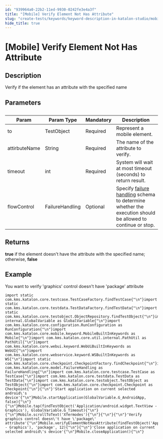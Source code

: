```yaml
---
id: "939964a0-22b2-11ed-9930-0242fe3e4a3f"
title: "[Mobile] Verify Element Not Has Attribute"
slug: "create-tests/keywords/keyword-description-in-katalon-studio/mobile-keywords/mobile-verify-element-not-has-attribute"
hide_title: true
---
```


# <a id="id_0" class="anchor_top_offset"/><a id="ariaid-title1" class="anchor_top_offset"/>[Mobile] Verify Element Not Has Attribute


## <a id="id_0__id_1" class="anchor_top_offset"/>Description

              
<p xmlns="http://www.w3.org/1999/xhtml" className="p">Verify if the element has an attribute with the specified   name </p> 
      

## <a id="id_0__id_2" class="anchor_top_offset"/>Parameters

              
<table xmlns="http://www.w3.org/1999/xhtml" className="table anchor_top_offset" id="id_0__9c5d3b83-e04d-4aa2-bc09-03bc1a4780ae"><caption /><thead className="thead"><tr className><th className="entry anchor_top_offset" id="id_0__9c5d3b83-e04d-4aa2-bc09-03bc1a4780ae__entry__1">Param</th><th className="entry anchor_top_offset" id="id_0__9c5d3b83-e04d-4aa2-bc09-03bc1a4780ae__entry__2">Param Type</th><th className="entry anchor_top_offset" id="id_0__9c5d3b83-e04d-4aa2-bc09-03bc1a4780ae__entry__3">Mandatory</th><th className="entry anchor_top_offset" id="id_0__9c5d3b83-e04d-4aa2-bc09-03bc1a4780ae__entry__4">Description</th></tr></thead><tbody className="tbody"><tr className><td className="entry" headers="id_0__9c5d3b83-e04d-4aa2-bc09-03bc1a4780ae__entry__1 id_0__9c5d3b83-e04d-4aa2-bc09-03bc1a4780ae__entry__2 id_0__9c5d3b83-e04d-4aa2-bc09-03bc1a4780ae__entry__3 id_0__9c5d3b83-e04d-4aa2-bc09-03bc1a4780ae__entry__4 ">to</td><td className="entry" headers="id_0__9c5d3b83-e04d-4aa2-bc09-03bc1a4780ae__entry__1 id_0__9c5d3b83-e04d-4aa2-bc09-03bc1a4780ae__entry__2 id_0__9c5d3b83-e04d-4aa2-bc09-03bc1a4780ae__entry__3 id_0__9c5d3b83-e04d-4aa2-bc09-03bc1a4780ae__entry__4 ">TestObject</td><td className="entry" headers="id_0__9c5d3b83-e04d-4aa2-bc09-03bc1a4780ae__entry__1 id_0__9c5d3b83-e04d-4aa2-bc09-03bc1a4780ae__entry__2 id_0__9c5d3b83-e04d-4aa2-bc09-03bc1a4780ae__entry__3 id_0__9c5d3b83-e04d-4aa2-bc09-03bc1a4780ae__entry__4 ">Required</td><td className="entry" headers="id_0__9c5d3b83-e04d-4aa2-bc09-03bc1a4780ae__entry__1 id_0__9c5d3b83-e04d-4aa2-bc09-03bc1a4780ae__entry__2 id_0__9c5d3b83-e04d-4aa2-bc09-03bc1a4780ae__entry__3 id_0__9c5d3b83-e04d-4aa2-bc09-03bc1a4780ae__entry__4 ">Represent a mobile element.</td></tr><tr className><td className="entry" headers="id_0__9c5d3b83-e04d-4aa2-bc09-03bc1a4780ae__entry__1 id_0__9c5d3b83-e04d-4aa2-bc09-03bc1a4780ae__entry__2 id_0__9c5d3b83-e04d-4aa2-bc09-03bc1a4780ae__entry__3 id_0__9c5d3b83-e04d-4aa2-bc09-03bc1a4780ae__entry__4 ">attirbuteName</td><td className="entry" headers="id_0__9c5d3b83-e04d-4aa2-bc09-03bc1a4780ae__entry__1 id_0__9c5d3b83-e04d-4aa2-bc09-03bc1a4780ae__entry__2 id_0__9c5d3b83-e04d-4aa2-bc09-03bc1a4780ae__entry__3 id_0__9c5d3b83-e04d-4aa2-bc09-03bc1a4780ae__entry__4 ">String</td><td className="entry" headers="id_0__9c5d3b83-e04d-4aa2-bc09-03bc1a4780ae__entry__1 id_0__9c5d3b83-e04d-4aa2-bc09-03bc1a4780ae__entry__2 id_0__9c5d3b83-e04d-4aa2-bc09-03bc1a4780ae__entry__3 id_0__9c5d3b83-e04d-4aa2-bc09-03bc1a4780ae__entry__4 ">Required</td><td className="entry" headers="id_0__9c5d3b83-e04d-4aa2-bc09-03bc1a4780ae__entry__1 id_0__9c5d3b83-e04d-4aa2-bc09-03bc1a4780ae__entry__2 id_0__9c5d3b83-e04d-4aa2-bc09-03bc1a4780ae__entry__3 id_0__9c5d3b83-e04d-4aa2-bc09-03bc1a4780ae__entry__4 ">The name of the attribute to verify.</td></tr><tr className><td className="entry" headers="id_0__9c5d3b83-e04d-4aa2-bc09-03bc1a4780ae__entry__1 id_0__9c5d3b83-e04d-4aa2-bc09-03bc1a4780ae__entry__2 id_0__9c5d3b83-e04d-4aa2-bc09-03bc1a4780ae__entry__3 id_0__9c5d3b83-e04d-4aa2-bc09-03bc1a4780ae__entry__4 ">timeout</td><td className="entry" headers="id_0__9c5d3b83-e04d-4aa2-bc09-03bc1a4780ae__entry__1 id_0__9c5d3b83-e04d-4aa2-bc09-03bc1a4780ae__entry__2 id_0__9c5d3b83-e04d-4aa2-bc09-03bc1a4780ae__entry__3 id_0__9c5d3b83-e04d-4aa2-bc09-03bc1a4780ae__entry__4 ">int</td><td className="entry" headers="id_0__9c5d3b83-e04d-4aa2-bc09-03bc1a4780ae__entry__1 id_0__9c5d3b83-e04d-4aa2-bc09-03bc1a4780ae__entry__2 id_0__9c5d3b83-e04d-4aa2-bc09-03bc1a4780ae__entry__3 id_0__9c5d3b83-e04d-4aa2-bc09-03bc1a4780ae__entry__4 ">Required</td><td className="entry" headers="id_0__9c5d3b83-e04d-4aa2-bc09-03bc1a4780ae__entry__1 id_0__9c5d3b83-e04d-4aa2-bc09-03bc1a4780ae__entry__2 id_0__9c5d3b83-e04d-4aa2-bc09-03bc1a4780ae__entry__3 id_0__9c5d3b83-e04d-4aa2-bc09-03bc1a4780ae__entry__4 ">System will wait at most timeout (seconds) to return         result.</td></tr><tr className><td className="entry" headers="id_0__9c5d3b83-e04d-4aa2-bc09-03bc1a4780ae__entry__1 id_0__9c5d3b83-e04d-4aa2-bc09-03bc1a4780ae__entry__2 id_0__9c5d3b83-e04d-4aa2-bc09-03bc1a4780ae__entry__3 id_0__9c5d3b83-e04d-4aa2-bc09-03bc1a4780ae__entry__4 ">flowControl</td><td className="entry" headers="id_0__9c5d3b83-e04d-4aa2-bc09-03bc1a4780ae__entry__1 id_0__9c5d3b83-e04d-4aa2-bc09-03bc1a4780ae__entry__2 id_0__9c5d3b83-e04d-4aa2-bc09-03bc1a4780ae__entry__3 id_0__9c5d3b83-e04d-4aa2-bc09-03bc1a4780ae__entry__4 ">FailureHandling</td><td className="entry" headers="id_0__9c5d3b83-e04d-4aa2-bc09-03bc1a4780ae__entry__1 id_0__9c5d3b83-e04d-4aa2-bc09-03bc1a4780ae__entry__2 id_0__9c5d3b83-e04d-4aa2-bc09-03bc1a4780ae__entry__3 id_0__9c5d3b83-e04d-4aa2-bc09-03bc1a4780ae__entry__4 ">Optional</td><td className="entry" headers="id_0__9c5d3b83-e04d-4aa2-bc09-03bc1a4780ae__entry__1 id_0__9c5d3b83-e04d-4aa2-bc09-03bc1a4780ae__entry__2 id_0__9c5d3b83-e04d-4aa2-bc09-03bc1a4780ae__entry__3 id_0__9c5d3b83-e04d-4aa2-bc09-03bc1a4780ae__entry__4 ">Specify <a className="xref" href="/docs/maintain/configure-failure-handling-settings-in-katalon-studio">failure handling</a> schema to         determine whether the execution should be allowed to continue or         stop.</td></tr></tbody></table> 
      

## <a id="id_0__id_3" class="anchor_top_offset"/>Returns

              
<p xmlns="http://www.w3.org/1999/xhtml" className="p">   <strong className="ph b">true</strong> if the element doesn't have the   attribute with the specified name; otherwise,   <strong className="ph b">false</strong> </p> 
      

## <a id="id_0__id_4" class="anchor_top_offset"/>Example

              
<p xmlns="http://www.w3.org/1999/xhtml" className="p">You want to verify 'graphics' control doesn't have 'package'   attribute</p> 
              
<pre xmlns="http://www.w3.org/1999/xhtml" className="pre codeblock"><code>import static com.kms.katalon.core.testcase.TestCaseFactory.findTestCase{"\n"}import static com.kms.katalon.core.testdata.TestDataFactory.findTestData{"\n"}import static com.kms.katalon.core.testobject.ObjectRepository.findTestObject{"\n"}import internal.GlobalVariable as GlobalVariable{"\n"}import com.kms.katalon.core.configuration.RunConfiguration as RunConfiguration{"\n"}import com.kms.katalon.core.mobile.keyword.MobileBuiltInKeywords as Mobile{"\n"}import com.kms.katalon.core.util.internal.PathUtil as PathUtil{"\n"}import com.kms.katalon.core.webui.keyword.WebUiBuiltInKeywords as WebUI{"\n"}import com.kms.katalon.core.webservice.keyword.WSBuiltInKeywords as WS{"\n"}import static com.kms.katalon.core.checkpoint.CheckpointFactory.findCheckpoint{"\n"}import com.kms.katalon.core.model.FailureHandling as FailureHandling{"\n"}import com.kms.katalon.core.testcase.TestCase as TestCase{"\n"}import com.kms.katalon.core.testdata.TestData as TestData{"\n"}import com.kms.katalon.core.testobject.TestObject as TestObject{"\n"}import com.kms.katalon.core.checkpoint.Checkpoint as Checkpoint{"\n"}{"\n"}'Start application on current selected android\'s device'{"\n"}Mobile.startApplication(GlobalVariable.G_AndroidApp, false){"\n"}{"\n"}Mobile.tap(findTestObject('Application/android.widget.TextView - Graphics'), GlobalVariable.G_Timeout){"\n"}{"\n"}Mobile.scrollToText('Xfermodes'){"\n"}{"\n"}{"\n"}'Verify graphics control doesn\'t have \'package\' attribute'{"\n"}Mobile.verifyElementNotHasAttribute(findTestObject('Application/android.widget.TextView - Graphics'), 'package', 12){"\n"}{"\n"}'Close application on current selected android\'s device'{"\n"}Mobile.closeApplication(){"\n"}</code></pre> 
            
